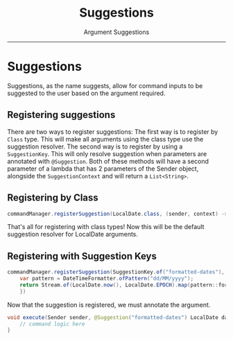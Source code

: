 <center><h1>Suggestions</h1></center>
<center><p>Argument Suggestions</p></center>

---

# Suggestions
Suggestions, as the name suggests, allow for command inputs to be suggested to the user based on the argument required.

## Registering suggestions
There are two ways to register suggestions:
The first way is to register by `Class` type. This will make all arguments using the class type use the suggestion resolver.
The second way is to register by using a `SuggestionKey`. This will only resolve suggestion when parameters are annotated with `@Suggestion`.
Both of these methods will have a second parameter of a lambda that has 2 parameters of the Sender object, alongside the `SuggestionContext` and will return a `List<String>`.

## Registering by Class

```java
commandManager.registerSuggestion(LocalDate.class, (sender, context) -> List.of(LocalDate.now(), LocalDate.EPOCH)); // suggest today's date and epoch date
```
That's all for registering with class types! Now this will be the default suggestion resolver for LocalDate arguments.

## Registering with Suggestion Keys

```java
commandManager.registerSuggestion(SuggestionKey.of("formatted-dates"), (sender, context) -> {
    var pattern = DateTimeFormatter.ofPattern("dd/MM/yyyy");
    return Stream.of(LocalDate.now(), LocalDate.EPOCH).map(pattern::format).toList(); // suggest dates in a different format
    })
```

Now that the suggestion is registered, we must annotate the argument.
```java
void execute(Sender sender, @Suggestion("formatted-dates") LocalDate date) {
    // command logic here
}
```
